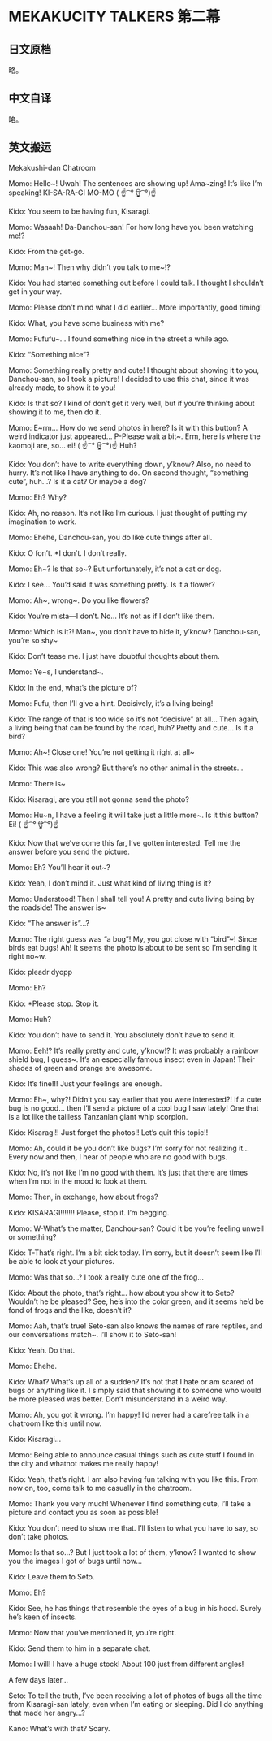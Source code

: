 # MEKAKUCITY TALKERS 第二幕

## 日文原档

略。

## 中文自译

略。

## 英文搬运

Mekakushi-dan Chatroom

Momo: Hello~! Uwah! The sentences are showing up! Ama~zing! It’s like I’m speaking! KI-SA-RA-GI MO-MO ( ☝ ͡ ° ਊ ͡ °)☝

Kido: You seem to be having fun, Kisaragi.

Momo: Waaaah! Da-Danchou-san! For how long have you been watching me!?

Kido: From the get-go.

Momo: Man~! Then why didn’t you talk to me~!?

Kido: You had started something out before I could talk. I thought I shouldn’t get in your way.

Momo: Please don’t mind what I did earlier… More importantly, good timing!

Kido: What, you have some business with me?

Momo: Fufufu~… I found something nice in the street a while ago.

Kido: “Something nice”?

Momo: Something really pretty and cute! I thought about showing it to you, Danchou-san, so I took a picture! I decided to use this chat, since it was already made, to show it to you!

Kido: Is that so? I kind of don’t get it very well, but if you’re thinking about showing it to me, then do it.

Momo: E~rm… How do we send photos in here? Is it with this button? A weird indicator just appeared… P-Please wait a bit~. Erm, here is where the kaomoji are, so… ei! ( ☝ ͡ ° ਊ ͡ °)☝ Huh?

Kido: You don’t have to write everything down, y’know? Also, no need to hurry. It’s not like I have anything to do. On second thought, “something cute”, huh…? Is it a cat? Or maybe a dog?

Momo: Eh? Why?

Kido: Ah, no reason. It’s not like I’m curious. I just thought of putting my imagination to work.

Momo: Ehehe, Danchou-san, you do like cute things after all.

Kido: O fon’t. *I don’t. I don’t really.

Momo: Eh~? Is that so~? But unfortunately, it’s not a cat or dog.

Kido: I see… You’d said it was something pretty. Is it a flower?

Momo: Ah~, wrong~. Do you like flowers?

Kido: You’re mista—I don’t. No… It’s not as if I don’t like them.

Momo: Which is it?! Man~, you don’t have to hide it, y’know? Danchou-san, you’re so shy~

Kido: Don’t tease me. I just have doubtful thoughts about them.

Momo: Ye~s, I understand~.

Kido: In the end, what’s the picture of?

Momo: Fufu, then I’ll give a hint. Decisively, it’s a living being!

Kido: The range of that is too wide so it’s not “decisive” at all… Then again, a living being that can be found by the road, huh? Pretty and cute… Is it a bird?

Momo: Ah~! Close one! You’re not getting it right at all~

Kido: This was also wrong? But there’s no other animal in the streets…

Momo: There is~

Kido: Kisaragi, are you still not gonna send the photo?

Momo: Hu~n, I have a feeling it will take just a little more~. Is it this button? Ei! ( ☝ ͡ ° ਊ ͡ °)☝

Kido: Now that we’ve come this far, I’ve gotten interested. Tell me the answer before you send the picture.

Momo: Eh? You’ll hear it out~?

Kido: Yeah, I don’t mind it. Just what kind of living thing is it?

Momo: Understood! Then I shall tell you! A pretty and cute living being by the roadside! The answer is~

Kido: “The answer is”…?

Momo: The right guess was “a bug”! My, you got close with “bird”~! Since birds eat bugs! Ah! It seems the photo is about to be sent so I’m sending it right no~w.

Kido: pleadr dyopp

Momo: Eh?

Kido: *Please stop. Stop it.

Momo: Huh?

Kido: You don’t have to send it. You absolutely don’t have to send it.

Momo: Eeh!? It’s really pretty and cute, y’know!? It was probably a rainbow shield bug, I guess~. It’s an especially famous insect even in Japan! Their shades of green and orange are awesome.

Kido: It’s fine!!! Just your feelings are enough.

Momo: Eh~, why?! Didn’t you say earlier that you were interested?! If a cute bug is no good… then I’ll send a picture of a cool bug I saw lately! One that is a lot like the tailless Tanzanian giant whip scorpion.

Kido: Kisaragi!! Just forget the photos!! Let’s quit this topic!!

Momo: Ah, could it be you don’t like bugs? I’m sorry for not realizing it… Every now and then, I hear of people who are no good with bugs.

Kido: No, it’s not like I’m no good with them. It’s just that there are times when I’m not in the mood to look at them.

Momo: Then, in exchange, how about frogs?

Kido: KISARAGI!!!!!!! Please, stop it. I’m begging.

Momo: W-What’s the matter, Danchou-san? Could it be you’re feeling unwell or something?

Kido: T-That’s right. I’m a bit sick today. I’m sorry, but it doesn’t seem like I’ll be able to look at your pictures.

Momo: Was that so…? I took a really cute one of the frog…

Kido: About the photo, that’s right… how about you show it to Seto? Wouldn’t he be pleased? See, he’s into the color green, and it seems he’d be fond of frogs and the like, doesn’t it?

Momo: Aah, that’s true! Seto-san also knows the names of rare reptiles, and our conversations match~. I’ll show it to Seto-san!

Kido: Yeah. Do that.

Momo: Ehehe.

Kido: What? What’s up all of a sudden? It’s not that I hate or am scared of bugs or anything like it. I simply said that showing it to someone who would be more pleased was better. Don’t misunderstand in a weird way.

Momo: Ah, you got it wrong. I’m happy! I’d never had a carefree talk in a chatroom like this until now.

Kido: Kisaragi…

Momo: Being able to announce casual things such as cute stuff I found in the city and whatnot makes me really happy!

Kido: Yeah, that’s right. I am also having fun talking with you like this. From now on, too, come talk to me casually in the chatroom.

Momo: Thank you very much! Whenever I find something cute, I’ll take a picture and contact you as soon as possible!

Kido: You don’t need to show me that. I’ll listen to what you have to say, so don’t take photos.

Momo: Is that so…? But I just took a lot of them, y’know? I wanted to show you the images I got of bugs until now…

Kido: Leave them to Seto.

Momo: Eh?

Kido: See, he has things that resemble the eyes of a bug in his hood. Surely he’s keen of insects.

Momo: Now that you’ve mentioned it, you’re right.

Kido: Send them to him in a separate chat.

Momo: I will! I have a huge stock! About 100 just from different angles!

A few days later...

Seto: To tell the truth, I’ve been receiving a lot of photos of bugs all the time from Kisaragi-san lately, even when I’m eating or sleeping. Did I do anything that made her angry…?

Kano: What’s with that? Scary.
